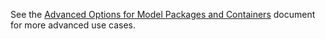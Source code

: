 <!-- 61. Advanced Options -->

See the [Advanced Options for Model Packages and Containers](/quickstart/common/tensorflow/ModelPackagesAdvancedOptions.md)
document for more advanced use cases.
